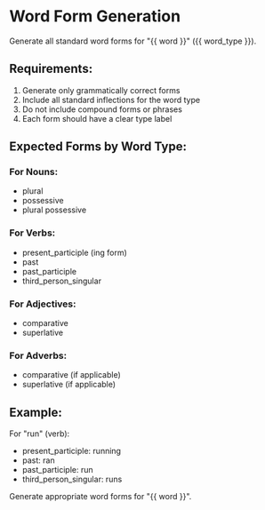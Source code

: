 # Word Form Generation

Generate all standard word forms for "{{ word }}" ({{ word_type }}).

## Requirements:
1. Generate only grammatically correct forms
2. Include all standard inflections for the word type
3. Do not include compound forms or phrases
4. Each form should have a clear type label

## Expected Forms by Word Type:

### For Nouns:
- plural
- possessive
- plural possessive

### For Verbs:
- present_participle (ing form)
- past
- past_participle
- third_person_singular

### For Adjectives:
- comparative
- superlative

### For Adverbs:
- comparative (if applicable)
- superlative (if applicable)

## Example:
For "run" (verb):
- present_participle: running
- past: ran
- past_participle: run
- third_person_singular: runs

Generate appropriate word forms for "{{ word }}".